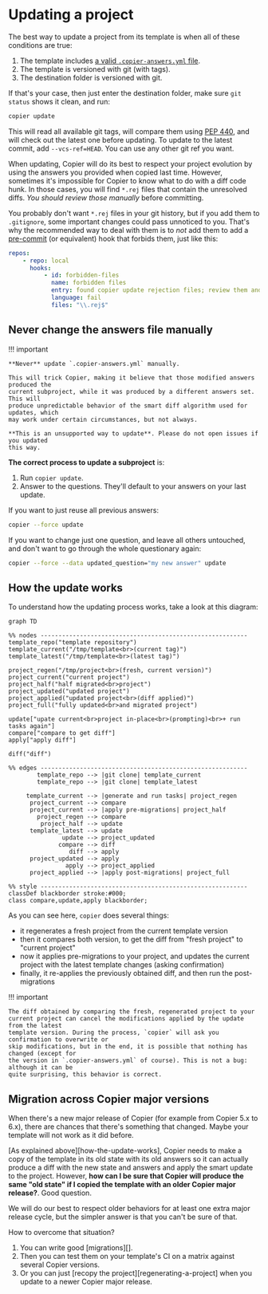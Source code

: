 # Updating a project

The best way to update a project from its template is when all of these conditions are
true:

1. The template includes
   [a valid `.copier-answers.yml` file](configuring.md#the-copier-answersyml-file).
2. The template is versioned with git (with tags).
3. The destination folder is versioned with git.

If that's your case, then just enter the destination folder, make sure `git status`
shows it clean, and run:

```bash
copier update
```

This will read all available git tags, will compare them using
[PEP 440](https://www.python.org/dev/peps/pep-0440/), and will check out the latest one
before updating. To update to the latest commit, add `--vcs-ref=HEAD`. You can use any
other git ref you want.

When updating, Copier will do its best to respect your project evolution by using the
answers you provided when copied last time. However, sometimes it's impossible for
Copier to know what to do with a diff code hunk. In those cases, you will find `*.rej`
files that contain the unresolved diffs. _You should review those manually_ before
committing.

You probably don't want `*.rej` files in your git history, but if you add them to
`.gitignore`, some important changes could pass unnoticed to you. That's why the
recommended way to deal with them is to _not_ add them to add a
[pre-commit](https://pre-commit.com/) (or equivalent) hook that forbids them, just like
this:

```yaml title=".pre-commit-config.yaml"
repos:
    - repo: local
      hooks:
          - id: forbidden-files
            name: forbidden files
            entry: found copier update rejection files; review them and remove them
            language: fail
            files: "\\.rej$"
```

## Never change the answers file manually

!!! important

    **Never** update `.copier-answers.yml` manually.

    This will trick Copier, making it believe that those modified answers produced the
    current subproject, while it was produced by a different answers set. This will
    produce unpredictable behavior of the smart diff algorithm used for updates, which
    may work under certain circumstances, but not always.

    **This is an unsupported way to update**. Please do not open issues if you updated
    this way.

**The correct process to update a subproject** is:

1. Run `copier update`.
1. Answer to the questions. They'll default to your answers on your last update.

If you want to just reuse all previous answers:

```sh
copier --force update
```

If you want to change just one question, and leave all others untouched, and don't want
to go through the whole questionary again:

```sh
copier --force --data updated_question="my new answer" update
```

## How the update works

To understand how the updating process works, take a look at this diagram:

```mermaid
graph TD

%% nodes ----------------------------------------------------------
template_repo("template repository")
template_current("/tmp/template<br>(current tag)")
template_latest("/tmp/template<br>(latest tag)")

project_regen("/tmp/project<br>(fresh, current version)")
project_current("current project")
project_half("half migrated<br>project")
project_updated("updated project")
project_applied("updated project<br>(diff applied)")
project_full("fully updated<br>and migrated project")

update["upate current<br>project in-place<br>(prompting)<br>+ run tasks again"]
compare["compare to get diff"]
apply["apply diff"]

diff("diff")

%% edges ----------------------------------------------------------
        template_repo --> |git clone| template_current
        template_repo --> |git clone| template_latest

     template_current --> |generate and run tasks| project_regen
      project_current --> compare
      project_current --> |apply pre-migrations| project_half
        project_regen --> compare
         project_half --> update
      template_latest --> update
               update --> project_updated
              compare --> diff
                 diff --> apply
      project_updated --> apply
                apply --> project_applied
      project_applied --> |apply post-migrations| project_full

%% style ----------------------------------------------------------
classDef blackborder stroke:#000;
class compare,update,apply blackborder;
```

As you can see here, `copier` does several things:

-   it regenerates a fresh project from the current template version
-   then it compares both version, to get the diff from "fresh project" to "current
    project"
-   now it applies pre-migrations to your project, and updates the current project with
    the latest template changes (asking confirmation)
-   finally, it re-applies the previously obtained diff, and then run the
    post-migrations

!!! important

    The diff obtained by comparing the fresh, regenerated project to your
    current project can cancel the modifications applied by the update from the latest
    template version. During the process, `copier` will ask you confirmation to overwrite or
    skip modifications, but in the end, it is possible that nothing has changed (except for
    the version in `.copier-answers.yml` of course). This is not a bug: although it can be
    quite surprising, this behavior is correct.

## Migration across Copier major versions

When there's a new major release of Copier (for example from Copier 5.x to 6.x), there
are chances that there's something that changed. Maybe your template will not work as it
did before.

[As explained above][how-the-update-works], Copier needs to make a copy of the template
in its old state with its old answers so it can actually produce a diff with the new
state and answers and apply the smart update to the project. However, **how can I be
sure that Copier will produce the same "old state" if I copied the template with an
older Copier major release?**. Good question.

We will do our best to respect older behaviors for at least one extra major release
cycle, but the simpler answer is that you can't be sure of that.

How to overcome that situation?

1. You can write good [migrations][].
1. Then you can test them on your template's CI on a matrix against several Copier
   versions.
1. Or you can just [recopy the project][regenerating-a-project] when you update to a
   newer Copier major release.
